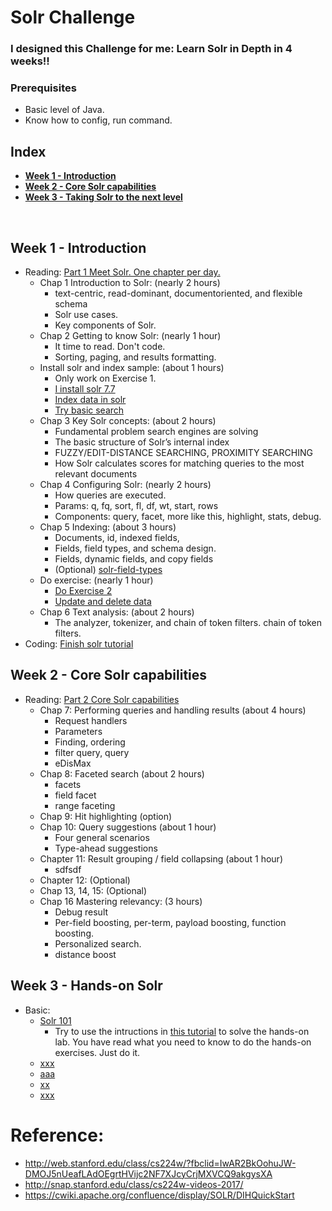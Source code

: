 # Solr Challenge

### I designed this Challenge for me: Learn Solr in Depth in 4 weeks!!

### Prerequisites
* Basic level of Java.
* Know how to config, run command.

## Index
 - **[Week 1 - Introduction](https://github.com/quangvu0702/Solr_challenge/new/master?readme=1#week-1---introduction)**
 - **[Week 2 - Core Solr capabilities](https://github.com/quangvu0702/Solr_Challenge/blob/master/README.md#week-2---core-solr-capabilities)**
 - **[Week 3 - Taking Solr to the next level](https://github.com/quangvu0702/Solr_Challenge/blob/master/README.md#week-3---taking-solr-to-the-next-level)**
<br>

## Week 1 - Introduction

- Reading: [Part 1 Meet Solr. One chapter per day.](https://livebook.manning.com/book/solr-in-action/about-this-book/)
  * Chap 1 Introduction to Solr: (nearly 2 hours)
    - text-centric, read-dominant, documentoriented, and flexible schema
    - Solr use cases.
    - Key components of Solr.
  * Chap 2 Getting to know Solr: (nearly 1 hour)
    - It time to read. Don't code.
    - Sorting, paging, and results formatting.
  * Install solr and index sample: (about 1 hours)
    - Only work on Exercise 1.
    - [I install solr 7.7](http://lucene.apache.org/solr/guide/7_7/solr-tutorial.html#solr-tutorial)
    - [Index data in solr](http://lucene.apache.org/solr/guide/7_7/solr-tutorial.html#index-the-techproducts-data)
    - [Try basic search](http://lucene.apache.org/solr/guide/7_7/solr-tutorial.html#tutorial-searching)
  * Chap 3 Key Solr concepts: (about 2 hours)
    - Fundamental problem search engines are solving 
    - The basic structure of Solr’s internal index
    - FUZZY/EDIT-DISTANCE SEARCHING, PROXIMITY SEARCHING
    - How Solr calculates scores for matching queries to the most relevant documents
  * Chap 4 Configuring Solr: (nearly 2 hours)
    - How queries are executed.
    - Params: q, fq, sort, fl, df, wt, start, rows
    - Components: query, facet, more like this, highlight, stats, debug.
  * Chap 5 Indexing: (about 3 hours)
    - Documents, id, indexed fields, 
    - Fields, field types, and schema design.
    - Fields, dynamic fields, and copy fields
    - (Optional) [solr-field-types](http://lucene.apache.org/solr/guide/7_7/solr-field-types.html)
  * Do exercise: (nearly 1 hour)
    - [Do Exercise 2](http://lucene.apache.org/solr/guide/7_7/solr-tutorial.html#exercise-2)
    - [Update and delete data](http://lucene.apache.org/solr/guide/7_7/solr-tutorial.html#exercise-3)
  * Chap 6 Text analysis: (about 2 hours)
    - The analyzer, tokenizer, and chain of token filters.
chain of token filters.
- Coding: [Finish solr tutorial](http://lucene.apache.org/solr/guide/7_7/solr-tutorial.html#solr-tutorial)

## Week 2 - Core Solr capabilities

- Reading: [Part 2 Core Solr capabilities](https://livebook.manning.com/book/solr-in-action/about-this-book/)
  * Chap 7: Performing queries and handling results (about 4 hours)
    - Request handlers
    - Parameters
    - Finding, ordering
    - filter query, query
    - eDisMax
  * Chap 8: Faceted search (about 2 hours)
    - facets
    - field facet
    - range faceting
  * Chap 9: Hit highlighting (option)
  * Chap 10: Query suggestions (about 1 hour)
    - Four general scenarios
    - Type-ahead suggestions
  * Chapter 11: Result grouping / field collapsing (about 1 hour)
    - sdfsdf
  * Chapter 12: (Optional)
  * Chap 13, 14, 15: (Optional)
  * Chap 16 Mastering relevancy: (3 hours)
    - Debug result
    - Per-field boosting, per-term, payload boosting, function boosting.
    - Personalized search.
    - distance boost
  
## Week 3 - Hands-on Solr
 - Basic:
   - [Solr 101](https://cognitiveclass.ai/courses/introduction-to-solr)
     - Try to use the intructions in [this tutorial](http://lucene.apache.org/solr/guide/7_7/solr-tutorial.html) to solve the hands-on lab. You have read what you need to know to do the hands-on exercises. Just do it.
   - [xxx](https://www.slideshare.net/arafalov/rebuilding-solr-6-examples-layer-by-layer-lucenesolrrevolution-2016)
   - [aaa](https://dmidma.wordpress.com/2017/03/31/apache-solr-intro-to-examples/)
   - [xx](https://subscription.packtpub.com/book/big_data_and_business_intelligence/9781782164845/1/ch01lvl1sec08/creating-your-first-collection--28simple-29)
   - [xxx](https://www.outerthoughts.com/2015/11/learning-solr-comprehensively/)
# Reference:

- http://web.stanford.edu/class/cs224w/?fbclid=IwAR2BkOohuJW-DMOJ5nUeafLAdOEgrtHVijc2NF7XJcyCrjMXVCQ9akgysXA
- http://snap.stanford.edu/class/cs224w-videos-2017/
- https://cwiki.apache.org/confluence/display/SOLR/DIHQuickStart
